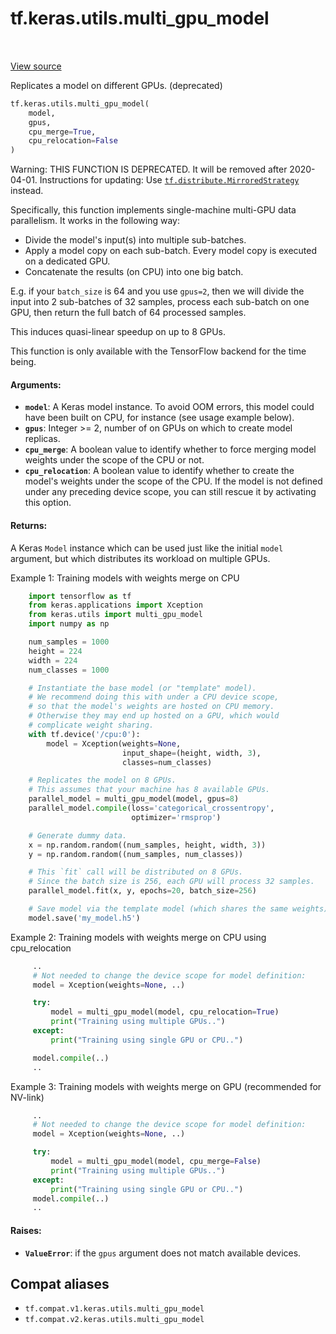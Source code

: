 <div itemscope itemtype="http://developers.google.com/ReferenceObject">
<meta itemprop="name" content="tf.keras.utils.multi_gpu_model" />
<meta itemprop="path" content="Stable" />
</div>

# tf.keras.utils.multi_gpu_model

<!-- Insert buttons and diff -->

<table class="tfo-notebook-buttons tfo-api" align="left">
</table>

<a target="_blank" href="/code/stable/tensorflow/python/keras/utils/multi_gpu_utils.py">View source</a>



Replicates a model on different GPUs. (deprecated)

``` python
tf.keras.utils.multi_gpu_model(
    model,
    gpus,
    cpu_merge=True,
    cpu_relocation=False
)
```



<!-- Placeholder for "Used in" -->

Warning: THIS FUNCTION IS DEPRECATED. It will be removed after 2020-04-01.
Instructions for updating:
Use <a href="../../../tf/distribute/MirroredStrategy.md"><code>tf.distribute.MirroredStrategy</code></a> instead.

Specifically, this function implements single-machine
multi-GPU data parallelism. It works in the following way:

- Divide the model's input(s) into multiple sub-batches.
- Apply a model copy on each sub-batch. Every model copy
    is executed on a dedicated GPU.
- Concatenate the results (on CPU) into one big batch.

E.g. if your `batch_size` is 64 and you use `gpus=2`,
then we will divide the input into 2 sub-batches of 32 samples,
process each sub-batch on one GPU, then return the full
batch of 64 processed samples.

This induces quasi-linear speedup on up to 8 GPUs.

This function is only available with the TensorFlow backend
for the time being.

#### Arguments:


* <b>`model`</b>: A Keras model instance. To avoid OOM errors,
    this model could have been built on CPU, for instance
    (see usage example below).
* <b>`gpus`</b>: Integer >= 2, number of on GPUs on which to create
    model replicas.
* <b>`cpu_merge`</b>: A boolean value to identify whether to force
    merging model weights under the scope of the CPU or not.
* <b>`cpu_relocation`</b>: A boolean value to identify whether to
    create the model's weights under the scope of the CPU.
    If the model is not defined under any preceding device
    scope, you can still rescue it by activating this option.


#### Returns:

A Keras `Model` instance which can be used just like the initial
`model` argument, but which distributes its workload on multiple GPUs.


Example 1: Training models with weights merge on CPU

```python
    import tensorflow as tf
    from keras.applications import Xception
    from keras.utils import multi_gpu_model
    import numpy as np

    num_samples = 1000
    height = 224
    width = 224
    num_classes = 1000

    # Instantiate the base model (or "template" model).
    # We recommend doing this with under a CPU device scope,
    # so that the model's weights are hosted on CPU memory.
    # Otherwise they may end up hosted on a GPU, which would
    # complicate weight sharing.
    with tf.device('/cpu:0'):
        model = Xception(weights=None,
                         input_shape=(height, width, 3),
                         classes=num_classes)

    # Replicates the model on 8 GPUs.
    # This assumes that your machine has 8 available GPUs.
    parallel_model = multi_gpu_model(model, gpus=8)
    parallel_model.compile(loss='categorical_crossentropy',
                           optimizer='rmsprop')

    # Generate dummy data.
    x = np.random.random((num_samples, height, width, 3))
    y = np.random.random((num_samples, num_classes))

    # This `fit` call will be distributed on 8 GPUs.
    # Since the batch size is 256, each GPU will process 32 samples.
    parallel_model.fit(x, y, epochs=20, batch_size=256)

    # Save model via the template model (which shares the same weights):
    model.save('my_model.h5')
```

Example 2: Training models with weights merge on CPU using cpu_relocation

```python
     ..
     # Not needed to change the device scope for model definition:
     model = Xception(weights=None, ..)

     try:
         model = multi_gpu_model(model, cpu_relocation=True)
         print("Training using multiple GPUs..")
     except:
         print("Training using single GPU or CPU..")

     model.compile(..)
     ..
```

Example 3: Training models with weights merge on GPU (recommended for NV-link)

```python
     ..
     # Not needed to change the device scope for model definition:
     model = Xception(weights=None, ..)

     try:
         model = multi_gpu_model(model, cpu_merge=False)
         print("Training using multiple GPUs..")
     except:
         print("Training using single GPU or CPU..")
     model.compile(..)
     ..
```

#### Raises:


* <b>`ValueError`</b>: if the `gpus` argument does not match available devices.

## Compat aliases

* `tf.compat.v1.keras.utils.multi_gpu_model`
* `tf.compat.v2.keras.utils.multi_gpu_model`

